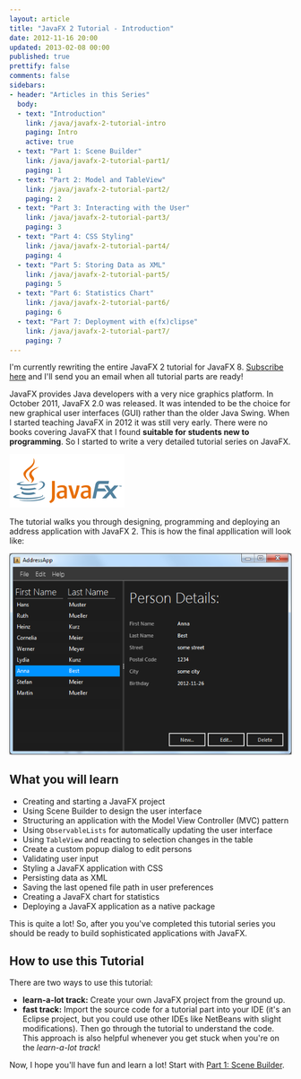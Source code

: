 ```yaml
---
layout: article
title: "JavaFX 2 Tutorial - Introduction"
date: 2012-11-16 20:00
updated: 2013-02-08 00:00
published: true
prettify: false
comments: false
sidebars:
- header: "Articles in this Series"
  body:
  - text: "Introduction"
    link: /java/javafx-2-tutorial-intro
    paging: Intro
    active: true
  - text: "Part 1: Scene Builder"
    link: /java/javafx-2-tutorial-part1/
    paging: 1
  - text: "Part 2: Model and TableView"
    link: /java/javafx-2-tutorial-part2/
    paging: 2
  - text: "Part 3: Interacting with the User"
    link: /java/javafx-2-tutorial-part3/
    paging: 3
  - text: "Part 4: CSS Styling"
    link: /java/javafx-2-tutorial-part4/
    paging: 4
  - text: "Part 5: Storing Data as XML"
    link: /java/javafx-2-tutorial-part5/
    paging: 5
  - text: "Part 6: Statistics Chart"
    link: /java/javafx-2-tutorial-part6/
    paging: 6
  - text: "Part 7: Deployment with e(fx)clipse"
    link: /java/javafx-2-tutorial-part7/
    paging: 7
---
```


<div class="alert alert-info">
  I'm currently rewriting the entire JavaFX 2 tutorial for JavaFX 8. <a href="https://tinyletter.com/code-makery" class="alert-link">Subscribe here</a> and I'll send you an email when all tutorial parts are ready!
</div>

JavaFX provides Java developers with a very nice graphics platform. In October 2011, JavaFX 2.0 was released. It was intended to be the choice for new graphical user interfaces (GUI) rather than the older Java Swing. When I started teaching JavaFX in 2012 it was still very early. There were no books covering JavaFX that I found **suitable for students new to programming**. So I started to write a very detailed tutorial series on JavaFX. 

![JavaFX Logo](/assets/java/javafx-2-tutorial-intro/javafx-logo.png)

The tutorial walks you through designing, programming and deploying an address application with JavaFX 2. This is how the final appllication will look like:

![Screenshot AddressApp Part 1](/assets/java/javafx-2-tutorial-intro/addressapp01.png)


## What you will learn

* Creating and starting a JavaFX project
* Using Scene Builder to design the user interface
* Structuring an application with the Model View Controller (MVC) pattern
* Using `ObservableLists` for automatically updating the user interface
* Using `TableView` and reacting to selection changes in the table
* Create a custom popup dialog to edit persons
* Validating user input
* Styling a JavaFX application with CSS
* Persisting data as XML
* Saving the last opened file path in user preferences
* Creating a JavaFX chart for statistics
* Deploying a JavaFX application as a native package

This is quite a lot! So, after you you've completed this tutorial series you should be ready to build sophisticated applications with JavaFX.



## How to use this Tutorial

There are two ways to use this tutorial:

* **learn-a-lot track:** Create your own JavaFX project from the ground up.
* **fast track:** Import the source code for a tutorial part into your IDE (it's an Eclipse project, but you could use other IDEs like NetBeans with slight modifications). Then go through the tutorial to understand the code. This approach is also helpful whenever you get stuck when you're on the *learn-a-lot track*!

Now, I hope you'll have fun and learn a lot! Start with [Part 1: Scene Builder](/java/javafx-2-tutorial-part1/).